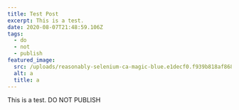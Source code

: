 ```yaml
---
title: Test Post
excerpt: This is a test.
date: 2020-08-07T21:48:59.106Z
tags:
  - do
  - not
  - publish
featured_image:
  src: /uploads/reasonably-selenium-ca-magic-blue.e1decf0.f939b818af868d07892cf49eacca3cfb.png
  alt: a
  title: a
---
```

This is a test. DO NOT PUBLISH